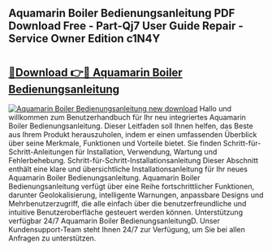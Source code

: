 ## Aquamarin Boiler Bedienungsanleitung PDF Download Free - Part-Qj7 User Guide Repair - Service Owner Edition c1N4Y

# <h2><a href="http://df5jsm.blite.top/?on=Aquamarin+Boiler+Bedienungsanleitung">🔗Download 👉🔴 Aquamarin Boiler Bedienungsanleitung</a></h2>

[![Aquamarin Boiler Bedienungsanleitung new download](https://i.imgur.com/lujVjoI.png)](http://df5jsm.blite.top/?on=Aquamarin+Boiler+Bedienungsanleitung)
Hallo und willkommen zum Benutzerhandbuch für Ihr neu integriertes Aquamarin Boiler Bedienungsanleitung. Dieser Leitfaden soll Ihnen helfen, das Beste aus Ihrem Produkt herauszuholen, indem er einen umfassenden Überblick über seine Merkmale, Funktionen und Vorteile bietet. Sie finden Schritt-für-Schritt-Anleitungen für Installation, Verwendung, Wartung und Fehlerbehebung. Schritt-für-Schritt-Installationsanleitung Dieser Abschnitt enthält eine klare und übersichtliche Installationsanleitung für Ihr neues Aquamarin Boiler Bedienungsanleitung. Aquamarin Boiler Bedienungsanleitung verfügt über eine Reihe fortschrittlicher Funktionen, darunter Geolokalisierung, intelligente Warnungen, anpassbare Designs und Mehrbenutzerzugriff, die alle einfach über die benutzerfreundliche und intuitive Benutzeroberfläche gesteuert werden können. Unterstützung verfügbar 24/7 Aquamarin Boiler BedienungsanleitungD. Unser Kundensupport-Team steht Ihnen 24/7 zur Verfügung, um Sie bei allen Anfragen zu unterstützen.
